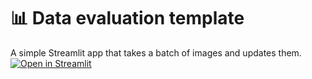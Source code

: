 # 📊 Data evaluation template

A simple Streamlit app that takes a batch of images and updates them.
[![Open in Streamlit](https://static.streamlit.io/badges/streamlit_badge_black_white.svg)](https://data-evaluation-template.streamlit.app/)
